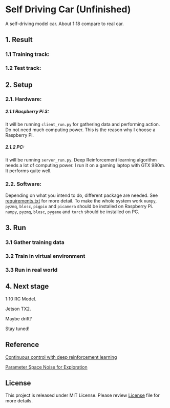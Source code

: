 # Self Driving Car (Unfinished)
A self-driving model car. About 1:18 compare to real car.


## 1. Result

### 1.1 Training track:

### 1.2 Test track:

## 2. Setup

### 2.1. Hardware:


##### 2.1.1 Raspberry Pi 3:
It will be running `client_run.py` for gathering data and performing action.
Do not need much computing power.
This is the reason why I choose a Raspberry Pi.

##### 2.1.2 PC:
It will be running `server_run.py`.
Deep Reinforcement learning algorithm needs a lot of computing power.
I run it on a gaming laptop with GTX 980m. It performs quite well.

### 2.2. Software:
Depending on what you intend to do, different package are needed.
See [requirements.txt](requirements.txt) for more detail.
To make the whole system work 
`numpy`, `pyzmq`, `blosc`, `pigpio` and `picamera` should be installed on Raspberry Pi.
`numpy`, `pyzmq`, `blosc`, `pygame` and `torch` should be installed on PC.
## 3. Run

### 3.1 Gather training data

### 3.2 Train in virtual environment

### 3.3 Run in real world

## 4. Next stage

1:10 RC Model.

Jetson TX2.

Maybe drift?

Stay tuned!

## Reference
[Continuous control with deep reinforcement learning](https://arxiv.org/abs/1509.02971)

[Parameter Space Noise for Exploration](https://arxiv.org/abs/1706.01905)

## License
This project is released under MIT License.
Please review [License](LICENSE) file for more details.

